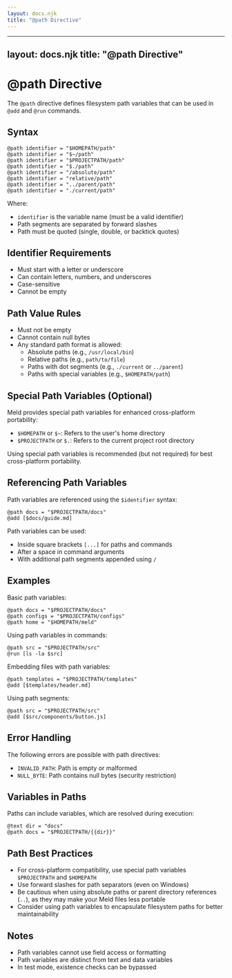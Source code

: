 ```yaml
---
layout: docs.njk
title: "@path Directive"
---
```


---
layout: docs.njk
title: "@path Directive"
---

# @path Directive

The `@path` directive defines filesystem path variables that can be used in `@add` and `@run` commands.

## Syntax

```meld
@path identifier = "$HOMEPATH/path"
@path identifier = "$~/path"
@path identifier = "$PROJECTPATH/path"
@path identifier = "$./path"
@path identifier = "/absolute/path"
@path identifier = "relative/path"
@path identifier = "../parent/path"
@path identifier = "./current/path"
```

Where:
- `identifier` is the variable name (must be a valid identifier)
- Path segments are separated by forward slashes
- Path must be quoted (single, double, or backtick quotes)

## Identifier Requirements

- Must start with a letter or underscore
- Can contain letters, numbers, and underscores
- Case-sensitive
- Cannot be empty

## Path Value Rules

- Must not be empty
- Cannot contain null bytes
- Any standard path format is allowed:
  - Absolute paths (e.g., `/usr/local/bin`) 
  - Relative paths (e.g., `path/to/file`)
  - Paths with dot segments (e.g., `./current` or `../parent`)
  - Paths with special variables (e.g., `$HOMEPATH/path`)

## Special Path Variables (Optional)

Meld provides special path variables for enhanced cross-platform portability:

- `$HOMEPATH` or `$~`: Refers to the user's home directory
- `$PROJECTPATH` or `$.`: Refers to the current project root directory

Using special path variables is recommended (but not required) for best cross-platform portability.

## Referencing Path Variables

Path variables are referenced using the `$identifier` syntax:

```meld
@path docs = "$PROJECTPATH/docs"
@add [$docs/guide.md]
```

Path variables can be used:
- Inside square brackets `[...]` for paths and commands
- After a space in command arguments
- With additional path segments appended using `/`

## Examples

Basic path variables:
```meld
@path docs = "$PROJECTPATH/docs"
@path configs = "$PROJECTPATH/configs"
@path home = "$HOMEPATH/meld"
```

Using path variables in commands:
```meld
@path src = "$PROJECTPATH/src"
@run [ls -la $src]
```

Embedding files with path variables:
```meld
@path templates = "$PROJECTPATH/templates"
@add [$templates/header.md]
```

Using path segments:
```meld
@path src = "$PROJECTPATH/src"
@add [$src/components/button.js]
```

## Error Handling

The following errors are possible with path directives:
- `INVALID_PATH`: Path is empty or malformed
- `NULL_BYTE`: Path contains null bytes (security restriction)

## Variables in Paths

Paths can include variables, which are resolved during execution:

```meld
@text dir = "docs"
@path docs = "$PROJECTPATH/{{dir}}"
```

## Path Best Practices

- For cross-platform compatibility, use special path variables `$PROJECTPATH` and `$HOMEPATH`
- Use forward slashes for path separators (even on Windows)
- Be cautious when using absolute paths or parent directory references (`..`), as they may make your Meld files less portable
- Consider using path variables to encapsulate filesystem paths for better maintainability

## Notes

- Path variables cannot use field access or formatting
- Path variables are distinct from text and data variables
- In test mode, existence checks can be bypassed
